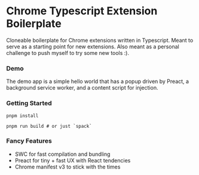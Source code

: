 # Chrome Typescript Extension Boilerplate

Cloneable boilerplate for Chrome extensions written in Typescript. Meant to serve as a starting point for new extensions.
Also meant as a personal challenge to push myself to try some new tools :).

### Demo

The demo app is a simple hello world that has a popup driven by Preact, a background service worker, and a content script
for injection.

### Getting Started

```shell
pnpm install
```

```shell
pnpm run build # or just `spack`
```

### Fancy Features

- SWC for fast compilation and bundling
- Preact for tiny + fast UX with React tendencies
- Chrome manifest v3 to stick with the times
